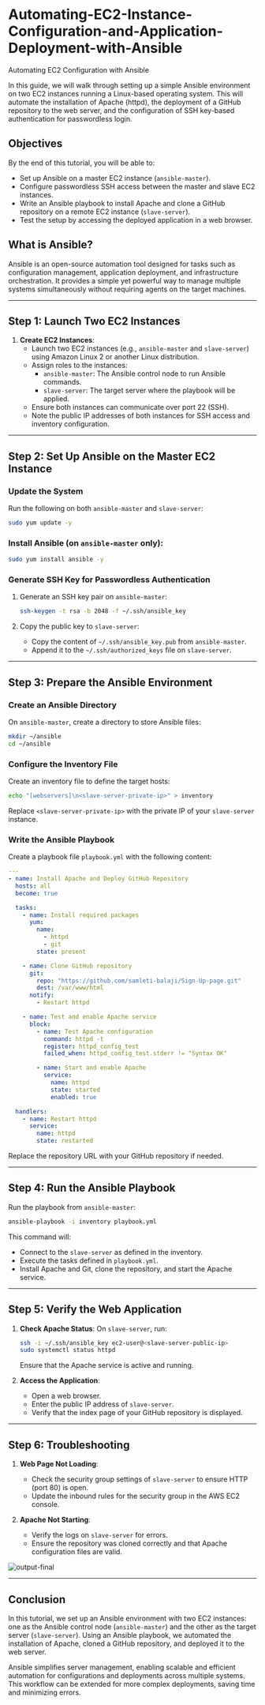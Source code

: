 # Automating-EC2-Instance-Configuration-and-Application-Deployment-with-Ansible

Automating EC2 Configuration with Ansible

In this guide, we will walk through setting up a simple Ansible environment on two EC2 instances running a Linux-based operating system. This will automate the installation of Apache (httpd), the deployment of a GitHub repository to the web server, and the configuration of SSH key-based authentication for passwordless login.

## Objectives
By the end of this tutorial, you will be able to:
- Set up Ansible on a master EC2 instance (`ansible-master`).
- Configure passwordless SSH access between the master and slave EC2 instances.
- Write an Ansible playbook to install Apache and clone a GitHub repository on a remote EC2 instance (`slave-server`).
- Test the setup by accessing the deployed application in a web browser.

## What is Ansible?
Ansible is an open-source automation tool designed for tasks such as configuration management, application deployment, and infrastructure orchestration. It provides a simple yet powerful way to manage multiple systems simultaneously without requiring agents on the target machines.

---

## Step 1: Launch Two EC2 Instances

1. **Create EC2 Instances**:
   - Launch two EC2 instances (e.g., `ansible-master` and `slave-server`) using Amazon Linux 2 or another Linux distribution.
   - Assign roles to the instances:
     - `ansible-master`: The Ansible control node to run Ansible commands.
     - `slave-server`: The target server where the playbook will be applied.
   - Ensure both instances can communicate over port 22 (SSH).
   - Note the public IP addresses of both instances for SSH access and inventory configuration.

---

## Step 2: Set Up Ansible on the Master EC2 Instance

### Update the System
Run the following on both `ansible-master` and `slave-server`:
```bash
sudo yum update -y
```

### Install Ansible (on `ansible-master` only):
```bash
sudo yum install ansible -y
```

### Generate SSH Key for Passwordless Authentication
1. Generate an SSH key pair on `ansible-master`:
   ```bash
   ssh-keygen -t rsa -b 2048 -f ~/.ssh/ansible_key
   ```

2. Copy the public key to `slave-server`:
   - Copy the content of `~/.ssh/ansible_key.pub` from `ansible-master`.
   - Append it to the `~/.ssh/authorized_keys` file on `slave-server`.

---

## Step 3: Prepare the Ansible Environment

### Create an Ansible Directory
On `ansible-master`, create a directory to store Ansible files:
```bash
mkdir ~/ansible
cd ~/ansible
```

### Configure the Inventory File
Create an inventory file to define the target hosts:
```bash
echo "[webservers]\n<slave-server-private-ip>" > inventory
```
Replace `<slave-server-private-ip>` with the private IP of your `slave-server` instance.

### Write the Ansible Playbook
Create a playbook file `playbook.yml` with the following content:
```yaml
---
- name: Install Apache and Deploy GitHub Repository
  hosts: all
  become: true

  tasks:
    - name: Install required packages
      yum:
        name:
          - httpd
          - git
        state: present

    - name: Clone GitHub repository
      git:
        repo: "https://github.com/samleti-balaji/Sign-Up-page.git"
        dest: /var/www/html
      notify:
        - Restart httpd

    - name: Test and enable Apache service
      block:
        - name: Test Apache configuration
          command: httpd -t
          register: httpd_config_test
          failed_when: httpd_config_test.stderr != "Syntax OK"

        - name: Start and enable Apache
          service:
            name: httpd
            state: started
            enabled: true

  handlers:
    - name: Restart httpd
      service:
        name: httpd
        state: restarted
```
Replace the repository URL with your GitHub repository if needed.

---

## Step 4: Run the Ansible Playbook

Run the playbook from `ansible-master`:
```bash
ansible-playbook -i inventory playbook.yml
```
This command will:
- Connect to the `slave-server` as defined in the inventory.
- Execute the tasks defined in `playbook.yml`.
- Install Apache and Git, clone the repository, and start the Apache service.

---

## Step 5: Verify the Web Application

1. **Check Apache Status**:
   On `slave-server`, run:
   ```bash
   ssh -i ~/.ssh/ansible_key ec2-user@<slave-server-public-ip>
   sudo systemctl status httpd
   ```
   Ensure that the Apache service is active and running.

2. **Access the Application**:
   - Open a web browser.
   - Enter the public IP address of `slave-server`.
   - Verify that the index page of your GitHub repository is displayed.

---

## Step 6: Troubleshooting

1. **Web Page Not Loading**:
   - Check the security group settings of `slave-server` to ensure HTTP (port 80) is open.
   - Update the inbound rules for the security group in the AWS EC2 console.

2. **Apache Not Starting**:
   - Verify the logs on `slave-server` for errors.
   - Ensure the repository was cloned correctly and that Apache configuration files are valid.

![output-final](https://github.com/user-attachments/assets/e329464e-3592-46e0-b20d-56f5f6f2495a)

---

## Conclusion
In this tutorial, we set up an Ansible environment with two EC2 instances: one as the Ansible control node (`ansible-master`) and the other as the target server (`slave-server`). Using an Ansible playbook, we automated the installation of Apache, cloned a GitHub repository, and deployed it to the web server.

Ansible simplifies server management, enabling scalable and efficient automation for configurations and deployments across multiple systems. This workflow can be extended for more complex deployments, saving time and minimizing errors.





